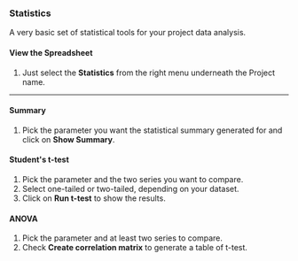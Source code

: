 ### Statistics
A very basic set of statistical tools for your project data analysis.

#### View the Spreadsheet
1. Just select the **<i class="fa fa-bar-chart"></i> Statistics** from the right menu underneath the Project name.

***

#### Summary
1. Pick the parameter you want the statistical summary generated for and click on **Show Summary**.

#### Student's t-test
1. Pick the parameter and the two series you want to compare.
2. Select one-tailed or two-tailed, depending on your dataset.
3. Click on **Run t-test** to show the results.

#### ANOVA
1. Pick the parameter and at least two series to compare.
2. Check **Create correlation matrix** to generate a table of t-test.
